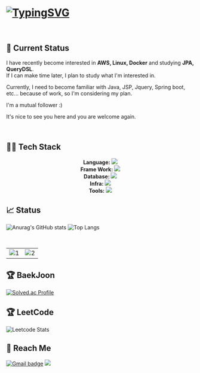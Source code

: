 # [![TypingSVG](https://readme-typing-svg.demolab.com?lines=Hello!+You're+Welcom+To+My+Profile;My+Name+Is+Lee+In+Bok+From+Korea;I+Am+A+Junior+Backend+Developer;Passionate+Enthusiastic+Ambivert;Those+Words+That+Means+me;Feel+Free+To+Contact+Me+↓↓↓)](https://git.io/typing-svg)

</br>

## 👋 Current Status
I have recently become interested in <b>AWS, Linux, Docker</b> and studying <b>JPA, QueryDSL</b>.  
If I can make time later, I plan to study what I'm interested in.

Currently, I need to become familiar with Java, JSP, Jquery, Spring boot, etc... because of work, so I'm considering my plan. 

I'm a mutual follower :)

It's nice to see you here and you are welcome again.

</br>

## 🧑‍💻 Tech Stack
<p align="center">
  <b>Language: </b>
  <a href="https://skillicons.dev">
    <img src="https://skillicons.dev/icons?i=java,js,python,typescript,c" />
  </a>
  </br>
  <b>Frame Work: </b>
  <a href="https://skillicons.dev">
    <img src="https://skillicons.dev/icons?i=spring,nestjs,express,flask" />
  </a>
  </br>
  <b>Database: </b>
  <a href="https://skillicons.dev">
    <img src="https://skillicons.dev/icons?i=mysql,mongodb,postgres,redis" />
  </a>
  </br>
  <b>Infra: </b>
  <a href="https://skillicons.dev">
    <img src="https://skillicons.dev/icons?i=aws,docker,linux,nginx" />
  </a>
  </br>
  <b>Tools: </b>
  <a href="https://skillicons.dev">
    <img src="https://skillicons.dev/icons?i=github,idea,discord,eclipse,figma,notion,postman,vscode" />
  </a>
  </br>
</p>

## 📈 Status

![Anurag's GitHub stats](https://github-readme-stats.vercel.app/api?username=nashs789\&show_icons=true\&theme=radical)
![Top Langs](https://github-readme-stats.vercel.app/api/top-langs/?username=nashs789&layout=compact&hide=css,html,cpp,perl&size_weight=0&count_weight=1)

<br/>
<table><tr>
  <td valign="center" width="50%">
  <div align="center">  
    <picture >
      <source media="(prefers-color-scheme: light)" srcset="https://github-readme-stats-sigma-five.vercel.app/api?username=nashs789&icon_color=24292E&text_bold=false&hide_border=true&show_icons=true&card_width=50&&line_height=26theme=default&show_icons=true&hide_title=true">
      <source media="(prefers-color-scheme: dark)" srcset="https://github-readme-stats-sigma-five.vercel.app/api?username=nashs789&icon_color=CCCCCC&text_bold=false&hide_border=true&show_icons=true&card_width=50&line_height=26&theme=react&show_icons=true&hide_title=true&bg_color=0D1116">
      <img alt="1" src="https://github-readme-stats-sigma-five.vercel.app/api?username=nashs789&icon_color=24292E&text_bold=false&hide_border=true&show_icons=true&card_width=50&&line_height=26theme=default&show_icons=true&hide_title=true">
    </picture>
</div></td>
<td valign="center" width="50%"><div align="center">
    <picture>
      <source media="(prefers-color-scheme: light)" srcset="https://streak-stats.demolab.com/?user=nashs789&theme=default&hide_border=true&date_format=j%20M[%20Y]&ring=4F94EF&currStreakLabel=24292e">
      <source media="(prefers-color-scheme: dark)" srcset="https://streak-stats.demolab.com?user=nashs789&theme=dark&hide_border=true&date_format=j%20M%5B%20Y%5D&ring=56BCD9&currStreakLabel=DFF0F5&sideNums=DFF0F5&background=0D1116"> 
      <img alt="2" src="https://streak-stats.demolab.com/?user=nashs789&theme=default&hide_border=true&date_format=j%20M[%20Y]&ring=4F94EF&currStreakLabel=24292e">
  </picture>
  </div>
</td>
</tr></table>

## 🏆 BaekJoon

[![Solved.ac Profile](http://mazassumnida.wtf/api/v2/generate_badge?boj=nashs789)](https://solved.ac/nashs789/)

## 🏆 LeetCode
![Leetcode Stats](https://leetcard.jacoblin.cool/nashs789?ext=heatmap)

## 📩 Reach Me
[![Gmail badge](https://img.shields.io/badge/gmail-red?logo=gmail&style=for-the-badge&logoColor=white)](nashs789@gmail.com)
[<img src="https://img.shields.io/badge/tistory-FF6633?style=for-the-badge&logo=tistory&logoColor=white"/>](https://nashs789.tistory.com/)
</br>
